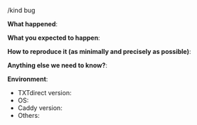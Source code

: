 
/kind bug

**What happened**:

**What you expected to happen**:

**How to reproduce it (as minimally and precisely as possible)**:


**Anything else we need to know?**:

**Environment**:
- TXTdirect version:  
- OS:  
- Caddy version:  
- Others:
